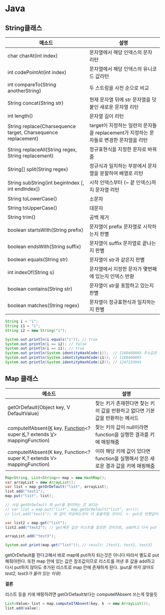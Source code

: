 # Java

## String클래스

| 메소드                                                       | 설명                                                         |
| ------------------------------------------------------------ | ------------------------------------------------------------ |
| char charAt(int index)                                       | 문자열에서 해당 인덱스의 문자 리턴                           |
| int codePointAt(int index)                                   | 문자열에서 해당 인덱스의 유니코드 값리턴                     |
| int compareTo(String anotherString)                          | 두 스트링을 사전 순으로 비교                                 |
| String concat(String str)                                    | 현재 문자열 뒤에 str 문자열을 덧붙인 새로운 문자열 리턴      |
| int length()                                                 | 문자열 길이 리턴                                             |
| String replace(Charsequence target, Charsequence replacement) | target이 지정하는 일련의 문자들을 replacement가 지정하는 문자들로 변경한 문자열을 리턴 |
| String replaceAll(String regex, String replacement)          | 정규표현식을 지정한 문자로 바꿔줌                            |
| String[] split(String regex)                                 | 정규식과 일치하는 부분에서 문자열을 분할하여 배열로 리턴     |
| String subString(int beginIndex [, int endIndex])            | 시작 인덱스부터 (~ 끝 인덱스)까지 문자열 리턴                |
| String toLowerCase()                                         | 소문자                                                       |
| String toUpperCase()                                         | 대문자                                                       |
| String trim()                                                | 공백 제거                                                    |
| boolean startsWith(String prefix)                            | 문자열이 prefix 문자열로 시작하는지 판별                     |
| boolean endsWith(String suffix)                              | 문자열이 suffix 문자열로 끝나는지 판별                       |
| boolean equals(String str)                                   | 문자열이 str과 같은지 판별                                   |
| int indexOf(String s)                                        | 문자열에서 지정한 문자가 몇번째에 있는지 인덱스 반환         |
| boolean contains(String str)                                 | 문자열이 str을 포함하고 있는지 판별                          |
| boolean matches(String regex)                                | 문자열이 정규표현식과 일치하는지 판별                        |

```java
String i = "i";
String i1 = "i";
String i2 = new String("i");

System.out.println(i.equals("i")); // true
System.out.println(i == i2); // false
System.out.println(i == i1); // true
System.out.println(System.identityHashCode(i));  // 1160460865 주소값은 다르다
System.out.println(System.identityHashCode(i1)); // 1160460865
System.out.println(System.identityHashCode(i2)); // 1247233941
```

## Map 클래스

| 메소드                                                       | 설명                                                         |
| ------------------------------------------------------------ | ------------------------------------------------------------ |
| getOrDefault(Object key, V DefaultValue)                     | 찾는 키가 존재한다면 찾는 키의 값을 반환하고 없다면 기본 값을 반환하는 메서드 |
| computeIfAbsent([K](https://docs.oracle.com/javase/8/docs/api/java/util/Map.html) key, [Function](https://docs.oracle.com/javase/8/docs/api/java/util/function/Function.html)<? super [K](https://docs.oracle.com/javase/8/docs/api/java/util/Map.html),? extends [V](https://docs.oracle.com/javase/8/docs/api/java/util/Map.html)> mappingFunction) | 찾는 키의 값이 null이라면 function을 실행한 결과를 키에 매핑해줌 |
| computeIfAbsent(K key, Function<? super K,? extends V> mappingFunction) | 이미 해당 키에 값이 있다면 function을 실행해서 얻은 새로운 결과 값을 키에 매핑해줌 |

```java
Map<String, List<String>> map = new HashMap();
var arrayList = new ArrayList();
var list = map.getOrDefault("list", arrayList); 
list.add("test1");
map.put("list", list);

// 사실 getOrDefault 와 put을 분리하는 것 보다는
// var list = map.put("list", map.getOrDefault("list", arr)); 
// list.add("test1"); 와 같이 작성하는것이 더 효율적일 것이다. <- put은 반환값이 이전에 들어있던 값이므로, 새로 넣은 값을 반환하는게 아니므로 첫번째인 경우에 null을 반환할 것이라 이도 틀린듯..

var list2 = map.get("list");
list2.add("test2"); // get해온 값은 리스트를 참조한 것이므로, add하고 다시 put 하지 않아도 된다.

arrayList.add("test3");

System.out.print(map.get("list")); // result: [test1, test2, test3]
```

getOrDefault를 한다고해서 바로 map에 put까지 되는것은 아니다 따라서 별도로 put해줘야한다. 또한 map 안에 있는 값은 참조값이므로 리스트를 꺼낸 후 값을 add하고 다시 put하지 않아도 추가된 리스트로 map 안에 존재하게 된다.  *(put을 하지 않아도 test2, test3가 들어 있는 이유)*



**결론**<br/>

리스트 등을 키에 매핑하려면 getOrDefault보다는 computeIfAbsent 쓰는게 맞을듯

```java
List<Value> list = map.computeIfAbsent(key, k -> new ArrayList());
list.add(value);
```

